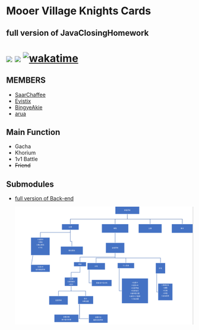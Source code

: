 # Mooer Village Knights Cards

## full version of JavaClosingHomework

<h1>

<a href="https://www.oracle.com/java/"><img src="https://img.shields.io/badge/JDK-1.8.0-red"/></a>
<a herf="https://www.microsoft.com/zh-cn/sql-server"><img src="https://img.shields.io/badge/DataBase-MSSQL-yellow"></a>
[![wakatime](https://wakatime.com/badge/github/SaarChaffee/MooerVillageKnightsCards.svg)](https://wakatime.com/badge/github/SaarChaffee/MooerVillageKnightsCards)
</h1>
<h2>

## MEMBERS

- [SaarChaffee](https://github.com/saarchaffee)
- [Evistix](https://gitee.com/Evistix)
- [BingyeAkie](https://gitee.com/BingyeAkie)
- [arua](https://gitee.com/arua)

## Main Function

- Gacha
- Khorium
- 1v1 Battle
- <del>Friend</del>

[comment]: <> (### Details please read documents[docs]&#40;docs/api.md&#41;)

## Submodules

- [full version of Back-end](https://github.com/saarchaffee/JavaClosingHomework)
  
  </h2>


  <img src ="resources/pic1.png">

